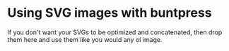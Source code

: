 # Using SVG images with buntpress

If you don't want your SVGs to be optimized and concatenated, then drop them here and use
them like you would any ol image.
